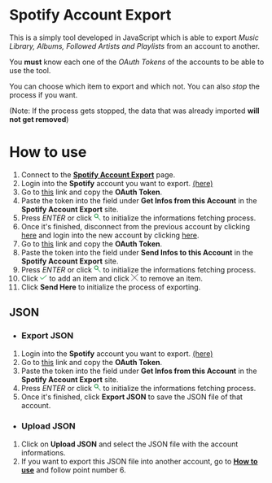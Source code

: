 # Spotify Account Export

This is a simply tool developed in JavaScript which is able to export *Music Library, Albums, Followed Artists and Playlists* from an account to another.

You **must** know each one of the *OAuth Tokens* of the accounts to be able to use the tool.

You can choose which item to export and which not. You can also *stop* the process if you want.

(Note: If the process gets stopped, the data that was already imported **will not get removed**)


# How to use

1. Connect to the [**Spotify Account Export**](http://sasopenna.github.io/spotify/) page.
2. Login into the **Spotify** account you want to export. [(here)](https://accounts.spotify.com/it-IT/login)
3. Go to [this](https://developer.spotify.com/web-api/console/get-current-user/token?scope=user-read-private&scope=user-read-birthdate&scope=user-read-email&scope=playlist-read-private&scope=playlist-read-collaborative&scope=playlist-modify-public&scope=playlist-modify-private&scope=user-library-read&scope=user-library-modify&scope=user-follow-read&scope=user-follow-modify&scope=user-top-read&scope=user-read-playback-state&scope=user-read-recently-played&scope=user-read-currently-playing&scope=user-modify-playback-state) link and copy the **OAuth Token**.
4. Paste the token into the field under **Get Infos from this Account** in the **Spotify Account Export** site.
5. Press *ENTER* or click <img src="https://raw.githubusercontent.com/sasopenna/spotify-account-export/master/img/search.png" width="14px"> to initialize the informations fetching process.
6. Once it's finished, disconnect from the previous account by clicking [here](https://www.spotify.com/it/logout/) and login into the new account by clicking [here](https://accounts.spotify.com/it-IT/login).
7. Go to [this](https://developer.spotify.com/web-api/console/get-current-user/token?scope=user-read-private&scope=user-read-birthdate&scope=user-read-email&scope=playlist-read-private&scope=playlist-read-collaborative&scope=playlist-modify-public&scope=playlist-modify-private&scope=user-library-read&scope=user-library-modify&scope=user-follow-read&scope=user-follow-modify&scope=user-top-read&scope=user-read-playback-state&scope=user-read-recently-played&scope=user-read-currently-playing&scope=user-modify-playback-state) link and copy the **OAuth Token**.
8. Paste the token into the field under **Send Infos to this Account** in the **Spotify Account Export** site.
9. Press *ENTER* or click <img src="https://raw.githubusercontent.com/sasopenna/spotify-account-export/master/img/search.png" width="14px"> to initialize the informations fetching process.
10. Click <img src="https://raw.githubusercontent.com/sasopenna/spotify-account-export/master/img/add.png" width="14px"> to add an item and click <img src="https://raw.githubusercontent.com/sasopenna/spotify-account-export/master/img/remove.png" width="14px"> to remove an item.
11. Click **Send Here** to initialize the process of exporting.

## JSON
- ### Export JSON
1. Login into the **Spotify** account you want to export. [(here)](https://accounts.spotify.com/it-IT/login)
2. Go to [this](https://developer.spotify.com/web-api/console/get-current-user/token?scope=user-read-private&scope=user-read-birthdate&scope=user-read-email&scope=playlist-read-private&scope=playlist-read-collaborative&scope=playlist-modify-public&scope=playlist-modify-private&scope=user-library-read&scope=user-library-modify&scope=user-follow-read&scope=user-follow-modify&scope=user-top-read&scope=user-read-playback-state&scope=user-read-recently-played&scope=user-read-currently-playing&scope=user-modify-playback-state) link and copy the **OAuth Token**.
3. Paste the token into the field under **Get Infos from this Account** in the **Spotify Account Export** site.
4. Press *ENTER* or click <img src="https://raw.githubusercontent.com/sasopenna/spotify-account-export/master/img/search.png" width="14px"> to initialize the informations fetching process.
5. Once it's finished, click **Export JSON** to save the JSON file of that account.
- ### Upload JSON
1. Click on **Upload JSON** and select the JSON file with the account informations.
2. If you want to export this JSON file into another account, go to [**How to use**](https://github.com/sasopenna/spotify-account-export/blob/master/README.md#how-to-use) and follow point number 6.
